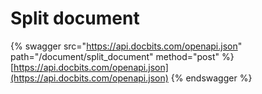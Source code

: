 # Split document

{% swagger src="https://api.docbits.com/openapi.json" path="/document/split_document" method="post" %}
[https://api.docbits.com/openapi.json](https://api.docbits.com/openapi.json)
{% endswagger %}
